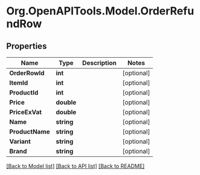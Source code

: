 # Org.OpenAPITools.Model.OrderRefundRow

## Properties

Name | Type | Description | Notes
------------ | ------------- | ------------- | -------------
**OrderRowId** | **int** |  | [optional] 
**ItemId** | **int** |  | [optional] 
**ProductId** | **int** |  | [optional] 
**Price** | **double** |  | [optional] 
**PriceExVat** | **double** |  | [optional] 
**Name** | **string** |  | [optional] 
**ProductName** | **string** |  | [optional] 
**Variant** | **string** |  | [optional] 
**Brand** | **string** |  | [optional] 

[[Back to Model list]](../README.md#documentation-for-models) [[Back to API list]](../README.md#documentation-for-api-endpoints) [[Back to README]](../README.md)

